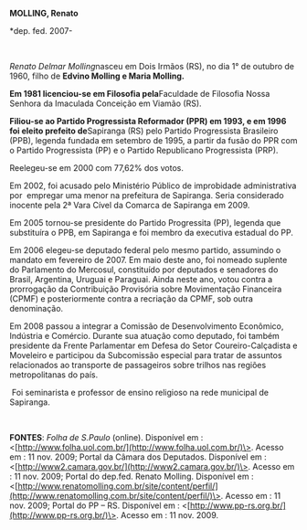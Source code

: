 **MOLLING, Renato**

\*dep. fed. 2007-

 

*Renato Delmar Molling*nasceu em Dois Irmãos (RS), no dia 1° de outubro
de 1960, filho de **Edvino Molling e Maria Molling.**

**Em 1981 licenciou-se em Filosofia pela**Faculdade de Filosofia Nossa
Senhora da Imaculada Conceição em Viamão (RS).

**Filiou-se ao Partido Progressista Reformador (PPR) em 1993, e em 1996
foi eleito prefeito de**Sapiranga (RS) pelo Partido Progressista
Brasileiro (PPB), legenda fundada em setembro de 1995, a partir da fusão
do PPR com o Partido Progressista (PP) e o Partido Republicano
Progressista (PRP).

Reelegeu-se em 2000 com 77,62% dos votos.

Em 2002, foi acusado pelo Ministério Público de improbidade
administrativa por  empregar uma menor na prefeitura de Sapiranga. Seria
considerado inocente pela 2ª Vara Cível da Comarca de Sapiranga em 2009.

Em 2005 tornou-se presidente do Partido Progressita (PP), legenda que
substituíra o PPB, em Sapiranga e foi membro da executiva estadual do
PP.

Em 2006 elegeu-se deputado federal pelo mesmo partido, assumindo o
mandato em fevereiro de 2007. Em maio deste ano, foi nomeado suplente do
Parlamento do Mercosul, constituído por deputados e senadores do Brasil,
Argentina, Uruguai e Paraguai. Ainda neste ano, votou contra a
prorrogação da Contribuição Provisória sobre Movimentação Financeira
(CPMF) e posteriormente contra a recriação da CPMF, sob outra
denominação.

Em 2008 passou a integrar a Comissão de Desenvolvimento Econômico,
Indústria e Comércio. Durante sua atuação como deputado, foi também
presidente da Frente Parlamentar em Defesa do Setor Coureiro-Calçadista
e Moveleiro e participou da Subcomissão especial para tratar de assuntos
relacionados ao transporte de passageiros sobre trilhos nas regiões
metropolitanas do país.

 Foi seminarista e professor de ensino religioso na rede municipal de
Sapiranga.

 

**FONTES**: *Folha de S.Paulo* (online). Disponível em :
\<[http://www.folha.uol.com.br/](http://www.folha.uol.com.br/)\>. Acesso
em : 11 nov. 2009; Portal da Câmara dos Deputados. Disponível em :
\<[http://www2.camara.gov.br/](http://www2.camara.gov.br/)\>. Acesso em
: 11 nov. 2009; Portal do dep.fed. Renato Molling. Disponível em :
\<[http://www.renatomolling.com.br/site/content/perfil/](http://www.renatomolling.com.br/site/content/perfil/)\>.
Acesso em : 11 nov. 2009; Portal do PP – RS. Disponível em :
\<[http://www.pp-rs.org.br/](http://www.pp-rs.org.br/)\>. Acesso em : 11
nov. 2009.

 

